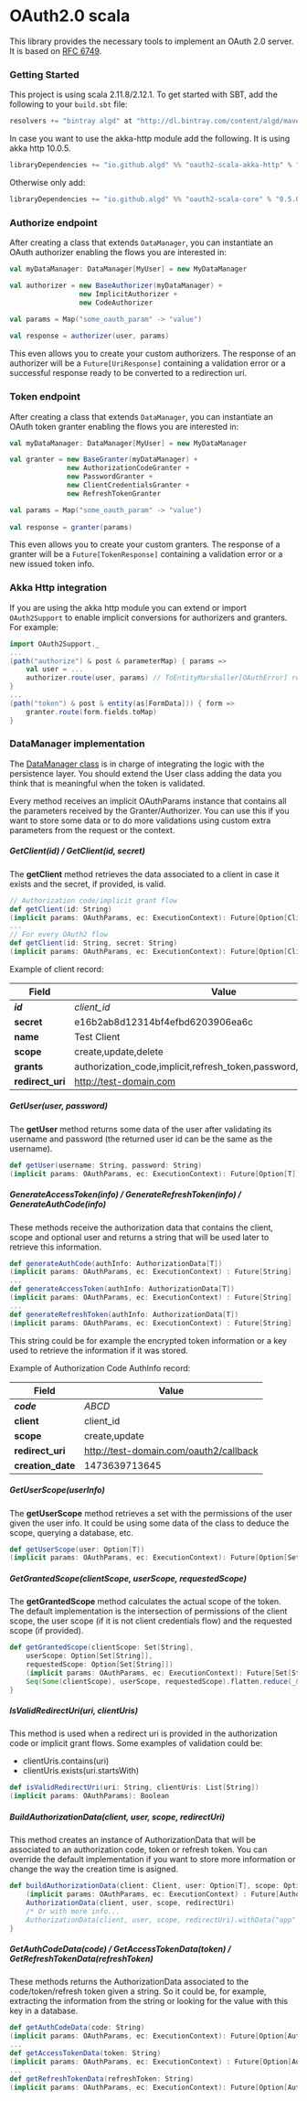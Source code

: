 OAuth2.0 scala
=========
This library provides the necessary tools to implement an OAuth 2.0 server.
It is based on [RFC 6749](https://tools.ietf.org/html/rfc6749).
### Getting Started
This project is using scala 2.11.8/2.12.1. To get started with SBT, add the following to your `build.sbt`
file:
```scala
resolvers += "bintray algd" at "http://dl.bintray.com/content/algd/maven"
```
In case you want to use the akka-http module add the following. It is using akka http 10.0.5.
```scala
libraryDependencies += "io.github.algd" %% "oauth2-scala-akka-http" % "0.5.0"
```
Otherwise only add:
```scala
libraryDependencies += "io.github.algd" %% "oauth2-scala-core" % "0.5.0"
```

### Authorize endpoint

After creating a class that extends `DataManager`, you can instantiate an OAuth authorizer enabling the flows you are interested in:
```scala
val myDataManager: DataManager[MyUser] = new MyDataManager

val authorizer = new BaseAuthorizer(myDataManager) +
                 new ImplicitAuthorizer +
                 new CodeAuthorizer

val params = Map("some_oauth_param" -> "value")
                
val response = authorizer(user, params)
```
This even allows you to create your custom authorizers.
The response of an authorizer will be a `Future[UriResponse]` containing a validation error or a successful response ready to be converted to a redirection uri.

### Token endpoint
After creating a class that extends `DataManager`, you can instantiate an OAuth token granter enabling the flows you are interested in:
```scala
val myDataManager: DataManager[MyUser] = new MyDataManager

val granter = new BaseGranter(myDataManager) +
              new AuthorizationCodeGranter +
              new PasswordGranter +
              new ClientCredentialsGranter +
              new RefreshTokenGranter

val params = Map("some_oauth_param" -> "value")
                
val response = granter(params)
```
This even allows you to create your custom granters.
The response of a granter will be a `Future[TokenResponse]` containing a validation error or a new issued token info.

### Akka Http integration
If you are using the akka http module you can extend or import `OAuth2Support` to enable implicit conversions for authorizers and granters. For example:
```scala
import OAuth2Support._
...
(path("authorize") & post & parameterMap) { params =>
    val user = ...
    authorizer.route(user, params) // ToEntityMarshaller[OAuthError] required
}
...
(path("token") & post & entity(as[FormData])) { form =>
    granter.route(form.fields.toMap)      
}
```
### DataManager implementation
The [DataManager class](oauth2-scala-core/src/main/scala/io/github/algd/oauth/data/DataManager.scala) is in charge of integrating the logic with the persistence layer.
You should extend the User class adding the data you think that is meaningful when the token is validated.

Every method receives an implicit OAuthParams instance that contains all the parameters received by the Granter/Authorizer. You can use this if you want to store some data or to do more validations using custom extra parameters from the request or the context.

##### GetClient(id) / GetClient(id, secret)

The **getClient** method retrieves the data associated to a client in case it exists and the secret, if provided, is valid.
```scala
// Authorization code/implicit grant flow
def getClient(id: String)
(implicit params: OAuthParams, ec: ExecutionContext): Future[Option[Client]]
...
// For every OAuth2 flow
def getClient(id: String, secret: String)
(implicit params: OAuthParams, ec: ExecutionContext): Future[Option[Client]]
```
Example of client record:

|Field|Value|
|-----|-----|
|***id***|*client_id*|
|**secret**|e16b2ab8d12314bf4efbd6203906ea6c|
|**name**|Test Client|
|**scope**|create,update,delete|
|**grants**|authorization_code,implicit,refresh_token,password,client_credentials|
|**redirect_uri**|http://test-domain.com|

##### GetUser(user, password)

The **getUser** method returns some data of the user after validating its username and password (the returned user id can be the same as the username). 
```scala
def getUser(username: String, password: String)
(implicit params: OAuthParams, ec: ExecutionContext): Future[Option[T]]
```
##### GenerateAccessToken(info) / GenerateRefreshToken(info) / GenerateAuthCode(info)
These methods receive the authorization data that contains the client, scope and optional user and returns a string that will be used later to retrieve this information.
```scala
def generateAuthCode(authInfo: AuthorizationData[T])
(implicit params: OAuthParams, ec: ExecutionContext) : Future[String]
...
def generateAccessToken(authInfo: AuthorizationData[T])
(implicit params: OAuthParams, ec: ExecutionContext) : Future[String]
...
def generateRefreshToken(authInfo: AuthorizationData[T])
(implicit params: OAuthParams, ec: ExecutionContext) : Future[String]
```
This string could be for example the encrypted token information or a key used to retrieve the information if it was stored.

Example of Authorization Code AuthInfo record:

|Field|Value|
|-----|-----|
|***code***|*ABCD*|
|**client**|client_id|
|**scope**|create,update|
|**redirect_uri**|http://test-domain.com/oauth2/callback|
|**creation_date**|1473639713645|

##### GetUserScope(userInfo)
The **getUserScope** method retrieves a set with the permissions of the user given the user info. It could be using some data of the class to deduce the scope, querying a database, etc.
```scala
def getUserScope(user: Option[T])
(implicit params: OAuthParams, ec: ExecutionContext): Future[Option[Set[String]]]
```

##### GetGrantedScope(clientScope, userScope, requestedScope)
The **getGrantedScope** method calculates the actual scope of the token. The default implementation is the intersection of permissions of the client scope, the user scope (if it is not client credentials flow) and the requested scope (if provided).
```scala
def getGrantedScope(clientScope: Set[String],
    userScope: Option[Set[String]],
    requestedScope: Option[Set[String]])
    (implicit params: OAuthParams, ec: ExecutionContext): Future[Set[String]] = Future.successful{
    Seq(Some(clientScope), userScope, requestedScope).flatten.reduce(_&_)
}
```

##### IsValidRedirectUri(uri, clientUris)
This method is used when a redirect uri is provided in the authorization code or implicit grant flows. Some examples of validation could be:
- clientUris.contains(uri)
- clientUris.exists(uri.startsWith)
```scala
def isValidRedirectUri(uri: String, clientUris: List[String])
(implicit params: OAuthParams): Boolean
```

##### BuildAuthorizationData(client, user, scope, redirectUri)
This method creates an instance of AuthorizationData that will be associated to an authorization code, token or refresh token. You can override the default implementation if you want to store more information or change the way the creation time is asigned.
```scala
def buildAuthorizationData(client: Client, user: Option[T], scope: Option[Set[String]], redirectUri: Option[String] = None)
    (implicit params: OAuthParams, ec: ExecutionContext) : Future[AuthorizationData[T]] = Future.successful {
    AuthorizationData(client, user, scope, redirectUri)
    /* Or with more info...
    AuthorizationData(client, user, scope, redirectUri).withData("app" -> "testApp") */
}
```

##### GetAuthCodeData(code) / GetAccessTokenData(token) / GetRefreshTokenData(refreshToken)
These methods returns the AuthorizationData associated to the code/token/refresh token given a string. So it could be, for example, extracting the information from the string or looking for the value with this key in a database.
```scala
def getAuthCodeData(code: String)
(implicit params: OAuthParams, ec: ExecutionContext): Future[Option[AuthorizationData[T]]]
...
def getAccessTokenData(token: String)
(implicit params: OAuthParams, ec: ExecutionContext) : Future[Option[AuthorizationData[T]]]
...
def getRefreshTokenData(refreshToken: String)
(implicit params: OAuthParams, ec: ExecutionContext): Future[Option[AuthorizationData[T]]]
```
